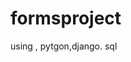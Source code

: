 # formsproject 
 using   ,    pytgon,django.  sql                                                                                                                                                                                                                                                                      
